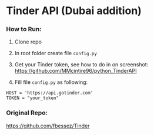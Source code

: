 # Tinder API (Dubai addition)

### How to Run:

1. Clone repo

2. In root folder create file `config.py`

3. Get your Tinder token, see how to do in on screenshot: https://github.com/MMcintire96/python_TinderAPI

4. Fill file `config.py` as following:
```
HOST = 'https://api.gotinder.com'
TOKEN = "your_token"
```

### Original Repo:

https://github.com/fbessez/Tinder
